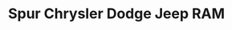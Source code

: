 ---
title: "Spur Chrysler Dodge Jeep RAM"
url: /gatesville/spur-chrysler-dodge-jeep-ram/
shop: Autohaus
---